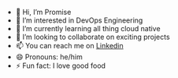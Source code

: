 - 👋 Hi, I’m Promise
- 👀 I’m interested in DevOps Engineering
- 🌱 I’m currently learning all thing cloud native
- 💞️ I’m looking to collaborate on exciting projects
- 📫 You can reach me on [Linkedin](https://linkedin.com/in/promisepreston)
- 😄 Pronouns: he/him
- ⚡ Fun fact: I love good food

<!---
prestonfills/prestonfills is a ✨ special ✨ repository because its `README.md` (this file) appears on your GitHub profile.
You can click the Preview link to take a look at your changes.
--->
